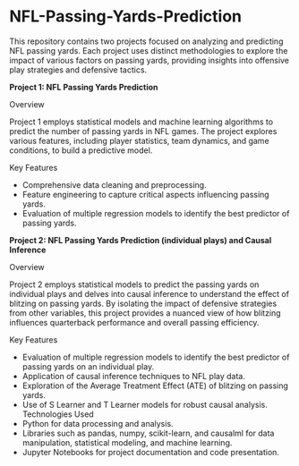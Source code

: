 # NFL-Passing-Yards-Prediction 

This repository contains two projects focused on analyzing and predicting NFL passing yards. Each project uses distinct methodologies to explore the impact of various factors on passing yards, providing insights into offensive play strategies and defensive tactics.

**Project 1: NFL Passing Yards Prediction**

Overview

Project 1 employs statistical models and machine learning algorithms to predict the number of passing yards in NFL games. The project explores various features, including player statistics, team dynamics, and game conditions, to build a predictive model.

Key Features
- Comprehensive data cleaning and preprocessing.
- Feature engineering to capture critical aspects influencing passing yards.
- Evaluation of multiple regression models to identify the best predictor of passing yards.

**Project 2: NFL Passing Yards Prediction (individual plays) and Causal Inference** 

Overview

Project 2 employs statistical models to predict the passing yards on individual plays and delves into causal inference to understand the effect of blitzing on passing yards. By isolating the impact of defensive strategies from other variables, this project provides a nuanced view of how blitzing influences quarterback performance and overall passing efficiency.

Key Features
- Evaluation of multiple regression models to identify the best predictor of passing yards on an individual play.
- Application of causal inference techniques to NFL play data.
- Exploration of the Average Treatment Effect (ATE) of blitzing on passing yards.
- Use of S Learner and T Learner models for robust causal analysis.
Technologies Used
- Python for data processing and analysis.
- Libraries such as pandas, numpy, scikit-learn, and causalml for data manipulation, statistical modeling, and machine learning.
- Jupyter Notebooks for project documentation and code presentation.
